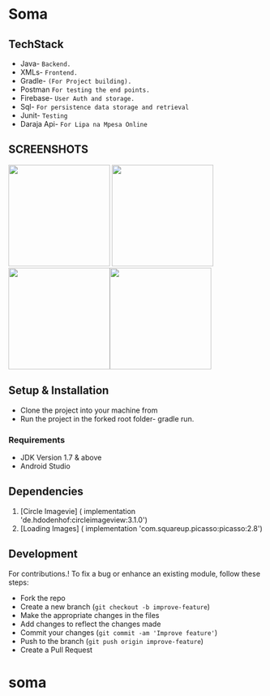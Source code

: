 # Soma
## TechStack
* Java- `Backend.`
* XMLs- `Frontend.`
* Gradle- `(For Project building).`
* Postman `For testing the end points.`
* Firebase- `User Auth and storage.`
* Sql- `For persistence data storage and retrieval`
* Junit- `Testing`
* Daraja Api- `For Lipa na Mpesa Online`

## SCREENSHOTS
<img src="images/splash.png" width="200" > <img src="images/home.png" width="200" >
<img src="images/details.png" width="200" ><img src="images/edit.png" width="200" >

## Setup & Installation
* Clone the project into your machine from 
* Run the project in the forked root folder- gradle run.
### Requirements

* JDK Version 1.7 & above
* Android Studio
## Dependencies
1. [Circle Imagevie] ( implementation 'de.hdodenhof:circleimageview:3.1.0')
2. [Loading Images] ( implementation 'com.squareup.picasso:picasso:2.8')

## Development
For contributions.!
To fix a bug or enhance an existing module, follow these steps:

- Fork the repo
- Create a new branch (`git checkout -b improve-feature`)
- Make the appropriate changes in the files
- Add changes to reflect the changes made
- Commit your changes (`git commit -am 'Improve feature'`)
- Push to the branch (`git push origin improve-feature`)
- Create a Pull Request
# soma
